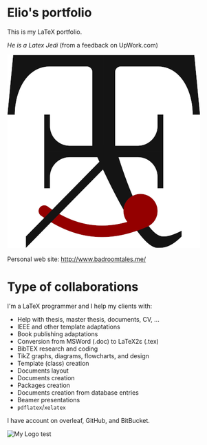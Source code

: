 # Elio's portfolio

This is my LaTeX portfolio.

*He is a Latex Jedi* (from a feedback on UpWork.com)

![My Logo](/TikZimages/logoofficial.png)

Personal web site: http://www.badroomtales.me/

# Type of collaborations

I'm a LaTeX programmer and I help my clients with:

* Help with thesis, master thesis, documents, CV, ...
* IEEE and other template adaptations
* Book publishing adaptations
* Conversion from MSWord (.doc) to LaTeX2ε (.tex)
* BibTEX research and coding
* TikZ graphs, diagrams, flowcharts, and design
* Template (class) creation
* Documents layout
* Documents creation
* Packages creation
* Documents creation from database entries
* Beamer presentations
* `pdflatex`/`xelatex`

I have account on overleaf, GitHub, and BitBucket.

![My Logo test](/TikZimages/logotest.png)
